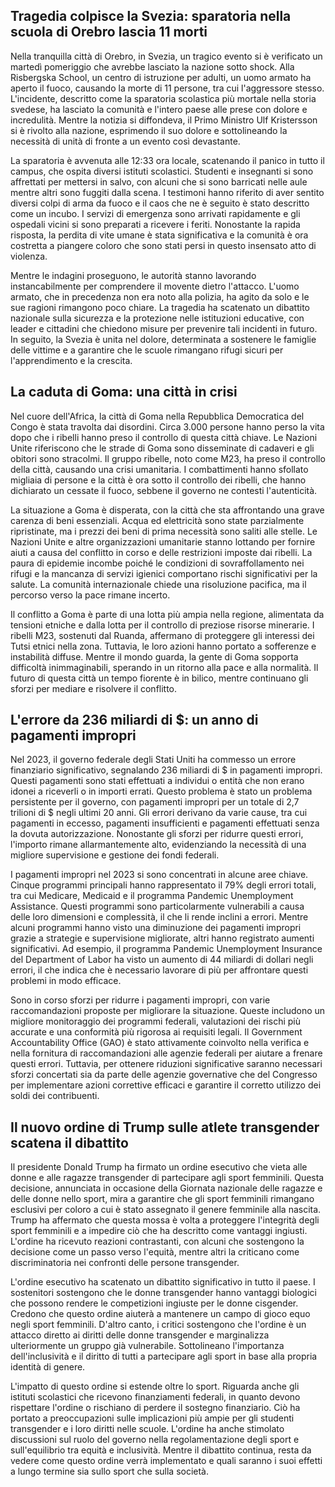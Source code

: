 ## Tragedia colpisce la Svezia: sparatoria nella scuola di Orebro lascia 11 morti

Nella tranquilla città di Orebro, in Svezia, un tragico evento si è verificato un martedì pomeriggio che avrebbe lasciato la nazione sotto shock. Alla Risbergska School, un centro di istruzione per adulti, un uomo armato ha aperto il fuoco, causando la morte di 11 persone, tra cui l'aggressore stesso. L'incidente, descritto come la sparatoria scolastica più mortale nella storia svedese, ha lasciato la comunità e l'intero paese alle prese con dolore e incredulità. Mentre la notizia si diffondeva, il Primo Ministro Ulf Kristersson si è rivolto alla nazione, esprimendo il suo dolore e sottolineando la necessità di unità di fronte a un evento così devastante.

La sparatoria è avvenuta alle 12:33 ora locale, scatenando il panico in tutto il campus, che ospita diversi istituti scolastici. Studenti e insegnanti si sono affrettati per mettersi in salvo, con alcuni che si sono barricati nelle aule mentre altri sono fuggiti dalla scena. I testimoni hanno riferito di aver sentito diversi colpi di arma da fuoco e il caos che ne è seguito è stato descritto come un incubo. I servizi di emergenza sono arrivati ​​rapidamente e gli ospedali vicini si sono preparati a ricevere i feriti. Nonostante la rapida risposta, la perdita di vite umane è stata significativa e la comunità è ora costretta a piangere coloro che sono stati persi in questo insensato atto di violenza.

Mentre le indagini proseguono, le autorità stanno lavorando instancabilmente per comprendere il movente dietro l'attacco. L'uomo armato, che in precedenza non era noto alla polizia, ha agito da solo e le sue ragioni rimangono poco chiare. La tragedia ha scatenato un dibattito nazionale sulla sicurezza e la protezione nelle istituzioni educative, con leader e cittadini che chiedono misure per prevenire tali incidenti in futuro. In seguito, la Svezia è unita nel dolore, determinata a sostenere le famiglie delle vittime e a garantire che le scuole rimangano rifugi sicuri per l'apprendimento e la crescita.

## La caduta di Goma: una città in crisi

Nel cuore dell'Africa, la città di Goma nella Repubblica Democratica del Congo è stata travolta dai disordini. Circa 3.000 persone hanno perso la vita dopo che i ribelli hanno preso il controllo di questa città chiave. Le Nazioni Unite riferiscono che le strade di Goma sono disseminate di cadaveri e gli obitori sono stracolmi. Il gruppo ribelle, noto come M23, ha preso il controllo della città, causando una crisi umanitaria. I combattimenti hanno sfollato migliaia di persone e la città è ora sotto il controllo dei ribelli, che hanno dichiarato un cessate il fuoco, sebbene il governo ne contesti l'autenticità.

La situazione a Goma è disperata, con la città che sta affrontando una grave carenza di beni essenziali. Acqua ed elettricità sono state parzialmente ripristinate, ma i prezzi dei beni di prima necessità sono saliti alle stelle. Le Nazioni Unite e altre organizzazioni umanitarie stanno lottando per fornire aiuti a causa del conflitto in corso e delle restrizioni imposte dai ribelli. La paura di epidemie incombe poiché le condizioni di sovraffollamento nei rifugi e la mancanza di servizi igienici comportano rischi significativi per la salute. La comunità internazionale chiede una risoluzione pacifica, ma il percorso verso la pace rimane incerto.

Il conflitto a Goma è parte di una lotta più ampia nella regione, alimentata da tensioni etniche e dalla lotta per il controllo di preziose risorse minerarie. I ribelli M23, sostenuti dal Ruanda, affermano di proteggere gli interessi dei Tutsi etnici nella zona. Tuttavia, le loro azioni hanno portato a sofferenze e instabilità diffuse. Mentre il mondo guarda, la gente di Goma sopporta difficoltà inimmaginabili, sperando in un ritorno alla pace e alla normalità. Il futuro di questa città un tempo fiorente è in bilico, mentre continuano gli sforzi per mediare e risolvere il conflitto.

## L'errore da 236 miliardi di $: un anno di pagamenti impropri

Nel 2023, il governo federale degli Stati Uniti ha commesso un errore finanziario significativo, segnalando 236 miliardi di $ in pagamenti impropri. Questi pagamenti sono stati effettuati a individui o entità che non erano idonei a riceverli o in importi errati. Questo problema è stato un problema persistente per il governo, con pagamenti impropri per un totale di 2,7 trilioni di $ negli ultimi 20 anni. Gli errori derivano da varie cause, tra cui pagamenti in eccesso, pagamenti insufficienti e pagamenti effettuati senza la dovuta autorizzazione. Nonostante gli sforzi per ridurre questi errori, l'importo rimane allarmantemente alto, evidenziando la necessità di una migliore supervisione e gestione dei fondi federali.

I pagamenti impropri nel 2023 si sono concentrati in alcune aree chiave. Cinque programmi principali hanno rappresentato il 79% degli errori totali, tra cui Medicare, Medicaid e il programma Pandemic Unemployment Assistance. Questi programmi sono particolarmente vulnerabili a causa delle loro dimensioni e complessità, il che li rende inclini a errori. Mentre alcuni programmi hanno visto una diminuzione dei pagamenti impropri grazie a strategie e supervisione migliorate, altri hanno registrato aumenti significativi. Ad esempio, il programma Pandemic Unemployment Insurance del Department of Labor ha visto un aumento di 44 miliardi di dollari negli errori, il che indica che è necessario lavorare di più per affrontare questi problemi in modo efficace.

Sono in corso sforzi per ridurre i pagamenti impropri, con varie raccomandazioni proposte per migliorare la situazione. Queste includono un migliore monitoraggio dei programmi federali, valutazioni dei rischi più accurate e una conformità più rigorosa ai requisiti legali. Il Government Accountability Office (GAO) è stato attivamente coinvolto nella verifica e nella fornitura di raccomandazioni alle agenzie federali per aiutare a frenare questi errori. Tuttavia, per ottenere riduzioni significative saranno necessari sforzi concertati sia da parte delle agenzie governative che del Congresso per implementare azioni correttive efficaci e garantire il corretto utilizzo dei soldi dei contribuenti.

## Il nuovo ordine di Trump sulle atlete transgender scatena il dibattito

Il presidente Donald Trump ha firmato un ordine esecutivo che vieta alle donne e alle ragazze transgender di partecipare agli sport femminili. Questa decisione, annunciata in occasione della Giornata nazionale delle ragazze e delle donne nello sport, mira a garantire che gli sport femminili rimangano esclusivi per coloro a cui è stato assegnato il genere femminile alla nascita. Trump ha affermato che questa mossa è volta a proteggere l'integrità degli sport femminili e a impedire ciò che ha descritto come vantaggi ingiusti. L'ordine ha ricevuto reazioni contrastanti, con alcuni che sostengono la decisione come un passo verso l'equità, mentre altri la criticano come discriminatoria nei confronti delle persone transgender.

L'ordine esecutivo ha scatenato un dibattito significativo in tutto il paese. I sostenitori sostengono che le donne transgender hanno vantaggi biologici che possono rendere le competizioni ingiuste per le donne cisgender. Credono che questo ordine aiuterà a mantenere un campo di gioco equo negli sport femminili. D'altro canto, i critici sostengono che l'ordine è un attacco diretto ai diritti delle donne transgender e marginalizza ulteriormente un gruppo già vulnerabile. Sottolineano l'importanza dell'inclusività e il diritto di tutti a partecipare agli sport in base alla propria identità di genere.

L'impatto di questo ordine si estende oltre lo sport. Riguarda anche gli istituti scolastici che ricevono finanziamenti federali, in quanto devono rispettare l'ordine o rischiano di perdere il sostegno finanziario. Ciò ha portato a preoccupazioni sulle implicazioni più ampie per gli studenti transgender e i loro diritti nelle scuole. L'ordine ha anche stimolato discussioni sul ruolo del governo nella regolamentazione degli sport e sull'equilibrio tra equità e inclusività. Mentre il dibattito continua, resta da vedere come questo ordine verrà implementato e quali saranno i suoi effetti a lungo termine sia sullo sport che sulla società.

